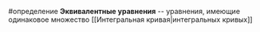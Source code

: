 #определение
**Эквивалентные уравнения** -- уравнения, имеющие одинаковое множество [[Интегральная кривая|интегральных кривых]]
